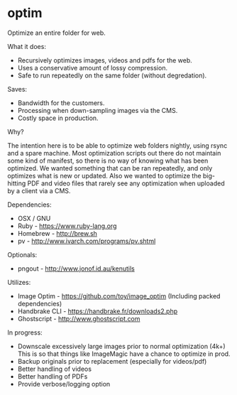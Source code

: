 # optim
Optimize an entire folder for web.

What it does:
* Recursively optimizes images, videos and pdfs for the web.
* Uses a conservative amount of lossy compression.
* Safe to run repeatedly on the same folder (without degredation).

Saves:
* Bandwidth for the customers.
* Processing when down-sampling images via the CMS.
* Costly space in production.

Why?

The intention here is to be able to optimize web folders nightly, using rsync
and a spare machine. Most optimization scripts out there do not maintain some
kind of manifest, so there is no way of knowing what has been optimized. We 
wanted something that can be ran repeatedly, and only optimizes what is new
or updated. Also we wanted to optimize the big-hitting PDF and video files that
rarely see any optimization when uploaded by a client via a CMS.


Dependencies:
* OSX / GNU
* Ruby - https://www.ruby-lang.org
* Homebrew - http://brew.sh
* pv - http://www.ivarch.com/programs/pv.shtml

Optionals:
* pngout - http://www.jonof.id.au/kenutils

Utilizes:
* Image Optim - https://github.com/toy/image_optim
  (Including packed dependencies)
* Handbrake CLI - https://handbrake.fr/downloads2.php
* Ghostscript - http://www.ghostscript.com

In progress:
* Downscale excessively large images prior to normal optimization (4k+)
  This is so that things like ImageMagic have a chance to optimize in prod.
* Backup originals prior to replacement (especially for videos/pdf)
* Better handling of videos
* Better handling of PDFs
* Provide verbose/logging option
